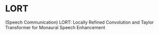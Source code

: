 # LORT
(Speech Communication) LORT: Locally Refined Convolution and Taylor Transformer for Monaural Speech Enhancement
